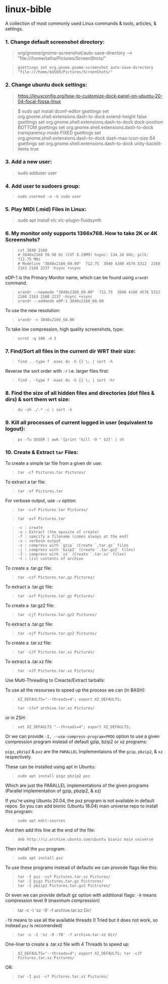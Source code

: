 # linux-bible
A collection of most commonly used Linux commands &amp; tools, articles, &amp; settings.


### 1. Change default screenshot directory:

> org/gnome/gnome-screenshot/auto-save-directory --> "file:///home/talha/Pictures/ScreenShots/"

>     gsettings set org.gnome.gnome-screenshot auto-save-directory "file:///home/$USER/Pictures/ScreenShots/"
 

### 2. Change ubuntu dock settings:

> https://linuxconfig.org/how-to-customize-dock-panel-on-ubuntu-20-04-focal-fossa-linux

> $ sudo apt install dconf-editor
> gsettings set org.gnome.shell.extensions.dash-to-dock extend-height false
> gsettings set org.gnome.shell.extensions.dash-to-dock dock-position BOTTOM
> gsettings set org.gnome.shell.extensions.dash-to-dock transparency-mode FIXED
> gsettings set org.gnome.shell.extensions.dash-to-dock dash-max-icon-size 64
> gsettings set org.gnome.shell.extensions.dash-to-dock unity-backlit-items true


### 3. Add a new user:
> sudo adduser user

### 4. Add user to sudoers group:
>     sudo usermod -a -G sudo user


### 5. Play MIDI (.mid) Files in Linux:
> sudo apt install vlc vlc-plugin-fluidsynth


### 6. My monitor only supports 1366x768. How to take 2K or 4K Screenshots?
>     cvt 3840 2160
>     # 3840x2160 59.98 Hz (CVT 8.29M9) hsync: 134.18 kHz; pclk: 712.75 MHz
>     # Modeline "3840x2160_60.00"  712.75  3840 4160 4576 5312  2160 2163 2168 2237 -hsync +vsync


eDP-1 is the Primary Monitor name, which can be found using `xrandr`  command.
>     xrandr --newmode "3840x2160_60.00"  712.75  3840 4160 4576 5312  2160 2163 2168 2237 -hsync +vsync
>     xrandr --addmode eDP-1 3840x2160_60.00

To use the new resolution:
>     xrandr -s 3840x2160_60.00


To take low compression, high quality screenshots, type:
>     scrot -q 100 -d 3


### 7. Find/Sort all files in the current dir WRT their size:
>     find . -type f -exec du -h {} \; | sort -h


Reverse the sort order with `-r` i.e. larger files first:
>     find . -type f -exec du -h {} \; | sort -hr


### 8. Find the size of all hidden files and directories (dot files & dirs) & sort them wrt size:
>     du -sh ./.* -c | sort -h


### 9. Kill all processes of current logged in user (equivalent to logout):
>     ps -fu $USER | awk '{print "kill -9 " $2}' | sh


### 10. Create & Extract `tar` Files:

To create a simple tar file from a given dir use:
>     tar -cf Pictures.tar Pictures/

To extract a tar file:
>     tar -xf Pictures.tar

For verbose output, use `-v` option:
>     tar -cvf Pictures.tar Pictures/

>     tar -xvf Pictures.tar


>     -c : create
>     -x : Extract (the oposite of create)
>     -f : specify a filename (comes always at the end)
>     -v : verbose output
>     -z : compress with `gzip` (Create `.tar.gz` files
>     -j : compress with `bzip2` (Create `.tar.gz2` files)
>     -J : compress with `xz` (Create `.tar.xz` files)
>     -t : list contents of archive


To create a .tar.gz file:
>     tar -czf Pictures.tar.gz Pictures/
To extract a .tar.gz file:
>     tar -xzf Pictures.tar.gz Pictures/

To create a .tar.gz2 file:
>     tar -cjf Pictures.tar.gz2 Pictures/
To extract a .tar.gz file:
>     tar -xjf Pictures.tar.gz2 Pictures/

To create a .tar.xz file:
>     tar -cJf Pictures.tar.xz Pictures/
To extract a .tar.xz file:
>     tar -xJf Pictures.tar.xz Pictures/


Use Multi-Threading to Creacte/Extract tarballs:

To use all the resourses to speed up the process we can (in BASH):

>     XZ_DEFAULTS="--threads=4"; export XZ_DEFAULTS;

>     tar -cJvf archive.tar.xz Pictures/

or in ZSH:

>     set XZ_DEFAULTS "--threads=4"; export XZ_DEFAULTS;


Or we can provide `-I, --use-compress-program=PROG` option to use a given compression program instead of default gzip, bzip2 or xz programs:

`pigz`, `pbzip2` & `pxz` are the `PARALLEL` Implementaions of the `gzip`, `pbzip2`, & `xz` respectively.

These can be installed using apt in Ubuntu:
>     sudo apt install pigz pbzip2 pxz

Which are just the PARALLEL implementations of the given programs (Parallel Implementation of gzip, pbzip2, & xz) 

If you're using Ubuntu 20.04, the pxz program is not available in default repos.
So you can add bionic (Ubuntu 18.04) main universe repo to install this program:

>     sudo apt edit-sources

And then add this line at the end of the file:

>     deb http://cz.archive.ubuntu.com/ubuntu bionic main universe

Then install the `pxz` program:

>     sudo apt install pxz


To use these programs instead of defaults we can provode flags like this:

>     tar -I pxz -cvf Pictures.tar.xz Pictures/    
>     tar -I pigz Pictures.tar.gz Pictrures/
>     tar -I pbzip2 Pictures.tar.gz2 Pictrures/


Or even we can provide default gz option with additional flags:
`-9` means compression level 9 (maximum compression)
>    tar -c -I 'xz -9' -f archive.tar.xz Dir/

`-T0` means to use all the available threads (I Tried but it does not work, so instead `pxz` is recomended)
>     tar -c -I 'xz -9 -T0' -f archive.tar.xz Dir/

One-liner to create a .tar.xz file with 4 Threads to speed up:
>     XZ_DEFAULTS="--threads=4"; export XZ_DEFAULTS; tar -cJf Pictures.tar.xz Pictures/

OR:
>     tar -I pxz -cf Pictures.tar.xz Pictures/ 
